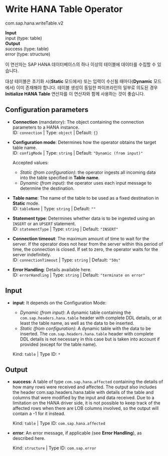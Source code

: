 Write HANA Table Operator
===============
com.sap.hana.writeTable.v2

**Input**<br>
input (type: table)<br>
**Output**<br>
success (type: table)<br>
error (type: structure)<br>

이 연산자는 SAP HANA 데이터베이스의 하나 이상의 테이블에 데이터를 수집할 수 있습니다.

대상 테이블은 초기화 시(**Static** 모드에서) 또는 입력이 수신될 때마다(**Dynamic** 모드에서) 이미 존재해야 합니다. 테이블 생성이 동일한 파이프라인의 일부로 의도된 경우 **Initialize HANA Table** 연산자를 이 연산자와 함께 사용하는 것이 좋습니다.

Configuration parameters
------------
* **Connection** (mandatory): The object containing the connection parameters to a HANA instance.<br>
    ID: `connection` | Type: `object` | Default: `{}`

* **Configuration mode**: Determines how the operator obtains the target table name.<br>
    ID: `configMode` | Type: `string` | Default: `"Dynamic (from input)"`

    Accepted values:

    - _Static (from configuration)_: the operator ingests all incoming data into the table specified in **Table name**.
    - _Dynamic (from input)_: the operator uses each input message to determine the destination.

* **Table name**: The name of the table to be used as a fixed destination in **Static** mode.<br>
    ID: `tableName` | Type: `string` | Default: `""`

* **Statement type**: Determines whether data is to be ingested using an `INSERT` or an `UPSERT` statement.<br>
    ID: `statementType` | Type: `string` | Default: `"INSERT"`

* **Connection timeout**: The maximum amount of time to wait for the server. If the operator does not hear from the server within this period of time, the connection is closed. If set to zero, the operator waits for the server indefinitely.<br>
    ID: `connectionTimeout` | Type: `string` | Default: `"50s"`

* **Error Handling**: Details available here.<br>
    ID: `errorHandling` | Type: `string` | Default: `"terminate on error"`

Input
------------
* **input**: It depends on the Configuration Mode:

    - _Dynamic (from input)_: A dynamic table containing the `com.sap.headers.hana.table` header with complete DDL details, or at least the table name, as well as the data to be inserted.
    - _Static (from configuration)_: A dynamic table with the data to be inserted. The `com.sap.headers.hana.table` header with complete DDL details is not necessary in this case but is taken into account if provided (except for the table name).
    
    Kind: `table` | Type ID: `*`

Output
------------
* **success**: A table of type `com.sap.hana.affected` containing the details of how many rows were received and affected. The output also includes the header com.sap.headers.hana.table with details of the table and columns that were modified by the input and data received. Due to a limitation on the HANA driver side, it is not possible to keep track of the affected rows when there are LOB columns involved, so the output will contain a -1 for it instead.

    Kind: `table` | Type ID: `com.sap.hana.affected`

* **error**: An error message, if applicable (see **Error Handling**), as described here.

    Kind: `structure` | Type ID: `com.sap.error`

